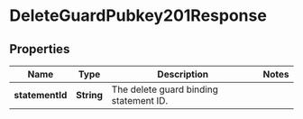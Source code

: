 

# DeleteGuardPubkey201Response


## Properties

| Name | Type | Description | Notes |
|------------ | ------------- | ------------- | -------------|
|**statementId** | **String** | The delete guard binding statement ID. |  |



